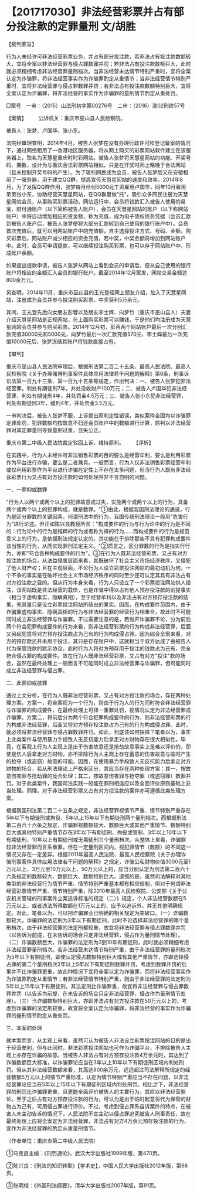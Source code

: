 # 【201717030】非法经营彩票并占有部分投注款的定罪量刑 文/胡胜

【裁判要旨】

行为人未经许可非法经营彩票业务，并占有部分投注款，若非法占有投注款数额较大，宜将全案以非法经营罪与侵占罪数罪并罚；若非法占有投注款数额巨大，此时就必须精细考虑非法经营罪量刑档次。当非法经营未达情节特别严重时，宜将全案认定为诈骗罪，将非法经营事实作为诈骗罪酌定从重情节；当非法经营情节特别严重时，宜将非法经营罪与侵占罪数罪并罚；若非法占有投注款数额特别巨大，宜将全案认定为诈骗罪，将非法经营的事实作为诈骗罪的量刑情节酌定从重处罚。

□案号　一审：（2015）山法刑初字第00276号　二审：（2016）渝02刑终57号

【案情】 　　公诉机关：重庆市巫山县人民检察院。

被告人：张梦、卢国华、张小东。

法院经审理查明，2014年4月，被告人张梦在没有办理行政许可和登记备案的情况下，通过网络租用了一香港地区服务器，将从网上购买的彩票网站软件建立在该服务器上，取名为天慧星重庆时时彩网站。被告人张梦将天慧星网站的功能、开奖号码、期数，设计为与重庆合法彩票网站相似，只是在开奖时间上略晚于合法网站（且未控制开奖号码的产生）。为了吸引网民成为会员，被告人张梦后又在安徽租用了一服务器，用于建立QQ群，提高宣传天慧星网站的速度和效率。2014年8月，为了发挥QQ群作用，张梦每月给付5000元工资雇用卢国华，同年10月雇用弟弟张小东，协助经营天慧星网站，在QQ群里做"托"，吸引众多网民注册为天慧星网站会员，从事购买彩票活动。网站运行中，会员将钱款汇入被告人使用的易宝、财付通账户（以下简称被告人账户），会员在天慧星网站的账户（以下称网站账户）中将自动增加相应的资金额，称为充值，成为电子债权债务凭据（会员汇款到被告人账户后，被告人张梦便将大部分汇款转到自己使用的银行账户中）。会员首次充值后，就可以用网站账户中的充值额，自主选择投注方式、号码、金额，购买彩票后，网站账户减少相应的资金充值，若中奖，中奖金额将增加到网站账户中。此时，会员可申请提款，可以继续投注购买彩票，也可以存于网站账户中，形成账户余额。

如果提出提款申请，被告人张梦从网站上看到会员的申请后，便从自己使用的银行账户将相应的金额汇入会员的银行账户。截至2014年12月案发，网站交易金额达800余万元。

另查明，2014年11月，重庆市巫山县的王光登经网上朋友介绍，加入了天慧星网站，注册成为会员并参与投注购买彩票，中奖获利5万余元。

其间，王光登先后向女朋友彭蓉以及朋友李士辉、向梦竹（重庆市巫山县人）夫妻介绍天慧星网站是正规网站，在上面购买彩票可以赚钱，于是他们均注册成为天慧星网站会员并参与购买彩票。2014年12月初，彭蓉两个网站账户最后一次分别汇款充值30000元和5000元，向梦竹最后一次汇款充值570元、李士辉最后一次充值10000元后，张梦冻结其账户将钱款直接占有。

【审判】

重庆市巫山县人民法院审理后，根据刑法第二百二十五条、最高人民法院、最高人民检察院《关于办理赌博刑事案件具体应用法律若干问题的解释》第6条，刑事诉讼法第一百九十三条、第一百九十五条等规定，作出判决：一、被告人张梦犯非法经营罪，判处有期徒刑7年，并处没收财产100万元；二、被告人卢国华犯非法经营罪，判处有期徒刑4年，并处罚金4.5万元；三、被告人张小东犯非法经营罪，判处有期徒刑3年，缓刑4年，并处罚金3.5万元。

一审判决后，被告人张梦不服，上诉提出原判定性错误，类似案件全国均以诈骗罪定罪处罚，犯罪数额均按故意不归还会员账户中的数额进行计算，原判以非法经营罪对其定罪量刑导致量刑过重，显失公正。

重庆市第二中级人民法院裁定驳回上诉，维持原判。 　　【评析】

在实践中，行为人未经许可非法销售彩票的目的要么是经营牟利，要么是利用彩票作为平台进行诈骗，要么是二者兼具。一般而言，行为人仅非法销售彩票经营牟利或仅利用彩票作为平台进行诈骗在定性上不存在太多问题，但当行为人既有非法经营彩票行为又占有对方投注款时如何处理并非不言自明的问题。

一、一罪抑或数罪

"行为人以两个或两个以上的犯罪故意或过失，实施两个或两个以上的行为，具备两个或两个以上的犯罪构成，就是数罪。"①由此，根据我国刑法理论的通说，行为是区分罪数的关键因素。何谓刑法中的行为，我国传统刑法理论一般用"危害行为"进行论述。但正如陈兴良教授所言："构成要件的行为与行为论中的行为是不同的：行为论中的行为是纯粹的行为或者称为裸的行为......而构成要件的行为是规范意义上的行为，是依据刑法规定认定的，其功能在于排除那些不具有犯罪构成要件该当性的行为，从而实现罪刑法定主义。"②质言之，区分罪数的行为是指实行行为，亦即"符合各种构成要件的行为"。③在行为人既非法经营彩票，又占有对方投注款的场合，从法益侵害层面来看，其既破坏了社会主义市场经济秩序，又侵犯了他人财产权；且在主观层面，不论行为人设立彩票投注网站的最初动机为何，一个不争的事实是在破坏社会主义市场经济秩序的同时至少还可认定其具有非法占有对方投注款之目的。但从行为本身来看，行为人只设立了一个彩票投注网站供人投注，该网站既是非法经营的载体，也是诈骗中得以占有他人预存投注款的前提事实（相当于虚构事实、隐瞒真相），至于经营牟利以及非法占有对方预存投注款的结果，充其量只是设立彩票投注网站所结出的果实。因而，在构成要件范围内，由于诈骗罪虚构事实、隐瞒真相的行为与非法经营罪的经营行为相重合，故此时不可能同时成立非法经营罪与诈骗罪。不过需要注意的是，若抛开诈骗罪不论，分为前后两个符合犯罪构成要件的行为来看，则非法经营彩票的行为构成非法经营罪，后面又另起犯意将对方预存投注款占为己有的行为构成侵占罪。因为综合全案来看，对方的预存款还并未用于投注，其只是存在账户中，这就相当于双方达成了由被告人代为保管钱款的默示协议，此时行为人将对方预存用于投注的钱款占为己有，完全符合侵占罪的构成要件。故在行为人既非法经营彩票，又占有对方"投注"款的场合，虽然在最终处理上一般而言不可能同时成立非法经营罪与诈骗罪，但可能同时成立非法经营罪与侵占罪。

二、此罪抑或彼罪

通过上文分析，在行为人既非法经营彩票，又占有对方投注款的场合，存在两种处理方案。方案一，将全案视为一个行为，则由于行为人的行为同时符合非法经营罪与诈骗罪的构成要件，在最终处理上可择一重罪处罚，视情况认定为非法经营罪或诈骗罪。方案二，将前后分为两个符合犯罪构成要件的行为，则非法经营彩票的行为构成非法经营罪，后面又将对方预存投注款占为己有的行为构成侵占罪。此时，就必须将非法经营罪与侵占罪数罪并罚。如此，到底该如何抉择？笔者以为，事实上此类案件与使用暴力手段致人无反抗能力后拿走对方财物存在很大相似性。毕竟，在客观上行为人主观上是出于伤害故意还是抢劫故意事实上是难以评价的，即使是伤人后拿走对方财物，亦不排除行为人主观上存在蓄意的伤害故意与临时产生的抢夺（或盗窃）故意的可能。因而，在使用暴力手段致人无反抗能力后拿走对方财物的场合，若从刑法理论上严格来区分，其应当存在两种处理方案：其一，按故意伤害罪与抢劫罪的竞合处理；其二，按故意伤害罪与抢夺罪（或盗窃罪）数罪并罚。对于此类案件，我国司法实践一般能在罪刑相适应以及全面评价原则基础上妥当处理。同理，对于非法经营彩票又占有对方投注款的案件亦可遵循此类处理方案。

根据我国刑法第二百二十五条之规定，非法经营罪视情节严重、情节特别严重存在5年以下有期徒刑或拘役、5年以上15年以下有期徒刑两个量刑档次。而根据刑法第二百六十六条之规定，诈骗罪视数额较大、数额巨大或其他严重情节、数额特别巨大或其他特别严重情节存在3年以下有期徒刑、拘役或管制、3年以上10年以下有期徒刑、10年以上有期徒刑或无期徒刑三个量刑档次。从整体上来看，诈骗罪较非法经营罪而言系重罪，但在一定量刑区间内，视犯罪情节（数额）的不同这一情况又存在一定差异。根据2011年最高人民法院、最高人民检察院《关于办理诈骗刑事案件具体应用法律若干问题的解释》之规定，诈骗公私财物价值3000元至1万元以上、3万元至10万元以上、50万元以上的，应当分别认定为刑法第二百六十六条规定的数额较大、数额巨大、数额特别巨大。遗憾的是，虽然司法解释对其他类型的非法经营行为情节严重、情节特别严重基本都有相应规制，但对于何谓非法经营彩票情节严重、情节特别严重，除2010年最高人民检察院、公安部《关于公安机关管辖的刑事案件立案追诉标准的规定（二）》规定，个人非法经营数额在5万元以上，或者违法所得数额在1万元以上的，应予以追诉外，并无其他明确规定。对此，笔者以为，可以把诈骗罪业已明确的相关规定为突破口。（一）诈骗数额较大，诈骗罪的法定刑为3年以下有期徒刑，此时不论选择非法经营罪的哪个量刑档次，由于非法经营罪的法定刑都较重，故宜将非法经营罪与侵占罪数罪并罚（以告诉为前提，在未告诉的场合只定非法经营罪，侵占作为量刑情节处理）。（二）诈骗数额巨大，诈骗罪的法定刑为3到10年有期徒刑，此时就必须精细考虑非法经营罪量刑档次。若非法经营未达情节特别严重，由于非法经营罪的量刑档次为5年以下有期徒刑，即使认定侵占数额特别巨大或有其他严重情节，亦即选择侵占罪的第二个量刑档次2年以上5年以下有期徒刑数罪并罚，考虑到数罪并罚的后果并不比诈骗罪更重，故此种情况下宜将全案认定为诈骗罪，而将非法经营事实作为诈骗罪酌定从重情节；若非法经营情节特别严重，则由于非法经营罪的法定刑为5年以上15年以下有期徒刑，其法定刑比诈骗罪重，故宜将非法经营罪与侵占罪数罪并罚（以告诉为前提，在未告诉的场合只定非法经营罪，侵占作为量刑情节处理）。（三）当诈骗数额特别巨大，亦即非法占有对方投注款在50万元以上的，考虑到诈骗罪的法定刑较重，故宜将全案认定为诈骗罪，将非法经营的事实作为诈骗罪的量刑情节酌定从重处罚。

三、本案的处理

就本案而言，从主观上来看，虽然可认为被告人非法设立彩票投注网站的目的是出于经营牟利，但与此同时，非法彩票投注网站也可作为诈骗平台，不排除被告人主观上亦存在诈骗的故意。当被告人非法占有对方预存投注款4万余元时，其达到了诈骗数额巨大标准，以诈骗罪论应当在3年以上10年以下有期徒刑区域内判处刑罚。但从其非法经营数额来看，其高达800余万元，远远超过司法解释所规定的经营数额5万元以上的情节严重标准，认定为情节特别严重应当不存在问题，以非法经营罪论应当在5年以上15年以下有期徒刑区域内判处刑罚。相比之下，非法经营罪的刑罚比诈骗罪更重，且更能全面评价被告人的主要行为，其应以非法经营罪论。至于之后占有对方预存投注款的行为，可认为是出于临时起意将代为保管的财物占为己有，可用侵占罪进行评价。不过，考虑到侵占罪系自诉案件的特点，在被害人未主动告诉的情况下，人民法院不宜主动以侵占罪追究被告人刑事责任，故在最终处理上应将全案定为非法经营罪，非法占有对方4万余元预存投注款的行为，宜作为非法经营罪的酌定从重量刑情节。

（作者单位：重庆市第二中级人民法院）

①马克昌主编：《刑罚通论》，武汉大学出版社1999年版，第470页。

②陈兴良：《刑法的知识转型》【学术史】，中国人民大学出版社2012年版，第66页。

③张明楷：《外国刑法纲要》，清华大学出版社2007年版，第91页。